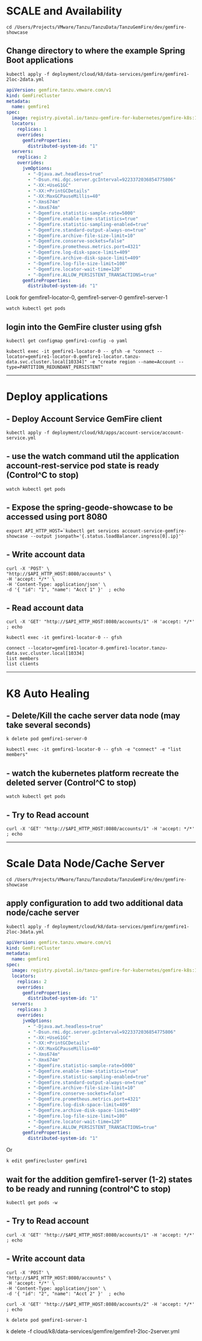
# SCALE and Availability

```shell
cd /Users/Projects/VMware/Tanzu/TanzuData/TanzuGemFire/dev/gemfire-showcase
```

## Change directory to where the example Spring Boot applications

```shell
kubectl apply -f deployment/cloud/k8/data-services/gemfire/gemfire1-2loc-2data.yml
```

```yaml
apiVersion: gemfire.tanzu.vmware.com/v1
kind: GemFireCluster
metadata:
  name: gemfire1
spec:
  image: registry.pivotal.io/tanzu-gemfire-for-kubernetes/gemfire-k8s:1.0.1
  locators:
    replicas: 1
    overrides:
      gemfireProperties:
        distributed-system-id: "1"
  servers:
    replicas: 2
    overrides:
      jvmOptions:
        - "-Djava.awt.headless=true"
        - "-Dsun.rmi.dgc.server.gcInterval=9223372036854775806"
        - "-XX:+UseG1GC"
        - "-XX:+PrintGCDetails"
        - "-XX:MaxGCPauseMillis=40"
        - "-Xms674m"
        - "-Xmx674m"
        - "-Dgemfire.statistic-sample-rate=5000"
        - "-Dgemfire.enable-time-statistics=true"
        - "-Dgemfire.statistic-sampling-enabled=true"
        - "-Dgemfire.standard-output-always-on=true"
        - "-Dgemfire.archive-file-size-limit=10"
        - "-Dgemfire.conserve-sockets=false"
        - "-Dgemfire.prometheus.metrics.port=4321"
        - "-Dgemfire.log-disk-space-limit=409"
        - "-Dgemfire.archive-disk-space-limit=409"
        - "-Dgemfire.log-file-size-limit=100"
        - "-Dgemfire.locator-wait-time=120"
        - "-Dgemfire.ALLOW_PERSISTENT_TRANSACTIONS=true"
      gemfireProperties:
        distributed-system-id: "1"
```


Look for gemfire1-locator-0, gemfire1-server-0 gemfire1-server-1
```shell
watch kubectl get pods
```

## login into the GemFire cluster using gfsh

```shell
kubectl get configmap gemfire1-config -o yaml
```

```shell
kubectl exec -it gemfire1-locator-0 -- gfsh -e "connect --locator=gemfire1-locator-0.gemfire1-locator.tanzu-data.svc.cluster.local[10334]" -e "create region --name=Account --type=PARTITION_REDUNDANT_PERSISTENT"
```


--------------------------
# Deploy applications

##  - Deploy Account Service GemFire client

```shell
kubectl apply -f deployment/cloud/k8/apps/account-service/account-service.yml
```

##  - use the watch command util the application account-rest-service pod state is ready   (Control^C to stop)

```shell
watch kubectl get pods
```

##  - Expose the spring-geode-showcase to be accessed using port 8080

```shell
export API_HTTP_HOST=`kubectl get services account-service-gemfire-showcase --output jsonpath='{.status.loadBalancer.ingress[0].ip}'`
```

##  - Write account data

```shell
curl -X 'POST' \
"http://$API_HTTP_HOST:8080/accounts" \
-H 'accept: */*' \
-H 'Content-Type: application/json' \
-d '{ "id": "1", "name": "Acct 1" }'  ; echo
```

##  - Read account data

```shell
curl -X 'GET' "http://$API_HTTP_HOST:8080/accounts/1" -H 'accept: */*'  ; echo
```


```shell
kubectl exec -it gemfire1-locator-0 -- gfsh
```

```shell
connect --locator=gemfire1-locator-0.gemfire1-locator.tanzu-data.svc.cluster.local[10334]
list members
list clients
```

--------------------------
# K8 Auto Healing

##  - Delete/Kill the cache server data node (may take several seconds)

```shell
k delete pod gemfire1-server-0
```




```shell
kubectl exec -it gemfire1-locator-0 -- gfsh -e "connect" -e "list members"
```

##  - watch the kubernetes platform recreate the deleted server (Control^C to stop)

```shell
watch kubectl get pods
```


##  - Try to Read account 

```shell
curl -X 'GET' "http://$API_HTTP_HOST:8080/accounts/1" -H 'accept: */*'  ; echo
```

-------------------------------------------
# Scale Data Node/Cache Server

```shell
cd /Users/Projects/VMware/Tanzu/TanzuData/TanzuGemFire/dev/gemfire-showcase
```

##  apply configuration to add two additional data node/cache server

```shell
kubectl apply -f deployment/cloud/k8/data-services/gemfire/gemfire1-2loc-3data.yml
```

```yaml
apiVersion: gemfire.tanzu.vmware.com/v1
kind: GemFireCluster
metadata:
  name: gemfire1
spec:
  image: registry.pivotal.io/tanzu-gemfire-for-kubernetes/gemfire-k8s:1.0.1
  locators:
    replicas: 2
    overrides:
      gemfireProperties:
        distributed-system-id: "1"
  servers:
    replicas: 3
    overrides:
      jvmOptions:
        - "-Djava.awt.headless=true"
        - "-Dsun.rmi.dgc.server.gcInterval=9223372036854775806"
        - "-XX:+UseG1GC"
        - "-XX:+PrintGCDetails"
        - "-XX:MaxGCPauseMillis=40"
        - "-Xms674m"
        - "-Xmx674m"
        - "-Dgemfire.statistic-sample-rate=5000"
        - "-Dgemfire.enable-time-statistics=true"
        - "-Dgemfire.statistic-sampling-enabled=true"
        - "-Dgemfire.standard-output-always-on=true"
        - "-Dgemfire.archive-file-size-limit=10"
        - "-Dgemfire.conserve-sockets=false"
        - "-Dgemfire.prometheus.metrics.port=4321"
        - "-Dgemfire.log-disk-space-limit=409"
        - "-Dgemfire.archive-disk-space-limit=409"
        - "-Dgemfire.log-file-size-limit=100"
        - "-Dgemfire.locator-wait-time=120"
        - "-Dgemfire.ALLOW_PERSISTENT_TRANSACTIONS=true"
      gemfireProperties:
        distributed-system-id: "1"
```


Or 

```shell
k edit gemfirecluster gemfire1
```

##  wait for the addition gemfire1-server (1-2) states to be ready and running (control^C to stop)

```shell
kubectl get pods -w
```

##  - Try to Read account

```shell
curl -X 'GET' "http://$API_HTTP_HOST:8080/accounts/1" -H 'accept: */*'  ; echo
```

##  - Write account data

```shell
curl -X 'POST' \
"http://$API_HTTP_HOST:8080/accounts" \
-H 'accept: */*' \
-H 'Content-Type: application/json' \
-d '{ "id": "2", "name": "Acct 2" }'  ; echo
```

```shell
curl -X 'GET' "http://$API_HTTP_HOST:8080/accounts/2" -H 'accept: */*'  ; echo
```




```shell
k delete pod gemfire1-server-1
```

k delete -f cloud/k8/data-services/gemfire/gemfire1-2loc-2server.yml
